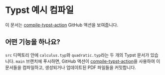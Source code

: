 # Typst 예시 컴파일

이 문서는 [compile-typst-action](https://github.com/ammar-ahmed22/compile-typst-action) GitHub 액션을 보여줍니다.

## 어떤 기능을 하나요?

`src` 디렉토리 안에 `calculus.typ`와 `quadratic.typ`라는 두 개의 Typst 문서가 있습니다. `main` 브랜치에 푸시하면, GitHub 액션이 [compile-typst-action](https://github.com/ammar-ahmed22/compile-typst-action)을 사용하여 이 문서들을 컴파일하고, 생성되거나 업데이트된 PDF 파일들을 커밋합니다.